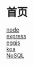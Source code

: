 # 首页
<a href="https://nodejs.org/zh-cn/" target="_blank">node</a>  
<a href="http://www.expressjs.com.cn/" target="_blank">express</a>  
<a href="https://eggjs.org/zh-cn/" target="_blank">eggjs</a>  
<a href="https://koa.bootcss.com/#" target="_blank">koa</a>  
<a href="https://www.jianshu.com/p/2d2a951fe0df" target="_blank">NoSQL</a>  